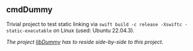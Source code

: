 ## cmdDummy

Trivial project to test static linking via `swift build -c release -Xswiftc -static-executable` on Linux (used: Ubuntu 22.04.3).

_The project [libDummy](https://github.com/stefanspringer1/libDummy) has to reside side-by-side to this project._
